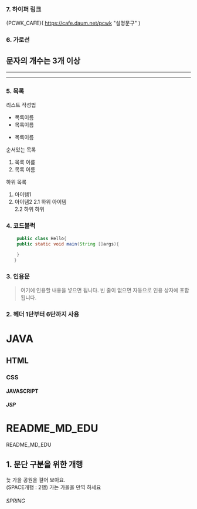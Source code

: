 ### 7. 하이퍼 링크
{PCWK_CAFE}( https://cafe.daum.net/pcwk "설명문구" )

### 6. 가로선
문자의 개수는 3개 이상
---
***
----

### 5. 목록
리스트 작성법
* 목록이름
* 목록이름
+ 목록이름

순서있는 목록
1. 목록 이름
2. 목록 이름

하위 목록
1. 아이템1
2. 아이템2
2.1 하위 아이템        
2.2 하위 하위



### 4. 코드블럭
```JAVA
    public class Hello{
    public static void main(String []args){
    
    }
   }
```


### 3. 인용문
> 여기에 인용할 내용을 넣으면 됩니다.
> 빈 줄이 없으면 자동으로 인용 상자에 포함됩니다.

### 2. 헤더 1단부터 6단까지 사용
# JAVA
## HTML
### CSS
#### JAVASCRIPT
##### JSP

# README_MD_EDU
README_MD_EDU

## 1. 문단 구분을 위한 개행
늦 가을 공원을 걸어 보아요.  
(SPACE개행 : 2행)
가는 가을을 만끽 하세요


###### SPRING


